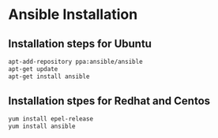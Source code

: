 # Ansible Installation

## Installation steps for Ubuntu
```bash
apt-add-repository ppa:ansible/ansible
apt-get update
apt-get install ansible
```

## Installation stpes for Redhat and Centos
```bash
yum install epel-release
yum install ansible
```
